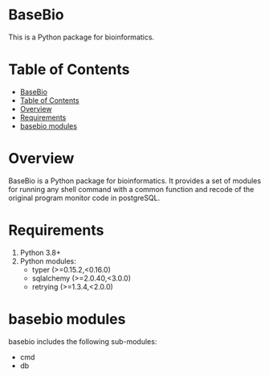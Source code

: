# BaseBio

This is a Python package for bioinformatics.

# Table of Contents

<!-- TOC -->

- [BaseBio](#basebio)
- [Table of Contents](#table-of-contents)
- [Overview](#overview)
- [Requirements](#requirements)
- [basebio modules](#basebio-modules)

<!-- /TOC -->

# Overview

BaseBio is a Python package for bioinformatics. It provides a set of modules for running any shell command with a common function and recode of the original program monitor code in postgreSQL.

# Requirements

1. Python 3.8+
2. Python modules:
    - typer (>=0.15.2,<0.16.0)
    - sqlalchemy (>=2.0.40,<3.0.0)
    - retrying (>=1.3.4,<2.0.0)

# basebio modules

basebio includes the following sub-modules:
- cmd
- db